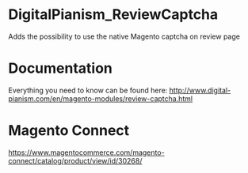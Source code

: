 # DigitalPianism_ReviewCaptcha

Adds the possibility to use the native Magento captcha on review page

# Documentation

Everything you need to know can be found here: http://www.digital-pianism.com/en/magento-modules/review-captcha.html

# Magento Connect

https://www.magentocommerce.com/magento-connect/catalog/product/view/id/30268/
